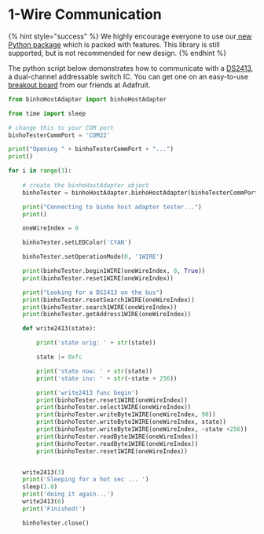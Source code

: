 # 1-Wire Communication

{% hint style="success" %}
We highly encourage everyone to use our[ new Python package](https://support.binho.io/python-libraries/binho-python-package) which is packed with features. This library is still supported, but is not recommended for new design.
{% endhint %}

The python script below demonstrates how to communicate with a [DS2413](https://www.maximintegrated.com/en/products/interface/controllers-expanders/DS2413.html), a dual-channel addressable switch IC. You can get one on an easy-to-use [breakout board](https://www.adafruit.com/product/1551) from our friends at Adafruit.

```python
from binhoHostAdapter import binhoHostAdapter

from time import sleep

# change this to your COM port
binhoTesterCommPort = 'COM22'

print("Opening " + binhoTesterCommPort + "...")
print()

for i in range(3):
	
	# create the binhoHostAdapter object
	binhoTester = binhoHostAdapter.binhoHostAdapter(binhoTesterCommPort)

	print("Connecting to binho host adapter tester...")
	print()

	oneWireIndex = 0

	binhoTester.setLEDColor('CYAN')

	binhoTester.setOperationMode(0, '1WIRE')

	print(binhoTester.begin1WIRE(oneWireIndex, 0, True))
	print(binhoTester.reset1WIRE(oneWireIndex))

	print("Looking for a DS2413 on the bus")
	print(binhoTester.resetSearch1WIRE(oneWireIndex))
	print(binhoTester.search1WIRE(oneWireIndex))
	print(binhoTester.getAddress1WIRE(oneWireIndex))

	def write2413(state):

		print('state orig: ' + str(state))

		state |= 0xfc

		print('state now: ' + str(state))
		print('state inv: ' + str(~state + 256))

		print('write2413 func begin')
		print(binhoTester.reset1WIRE(oneWireIndex))
		print(binhoTester.select1WIRE(oneWireIndex))
		print(binhoTester.writeByte1WIRE(oneWireIndex, 90))
		print(binhoTester.writeByte1WIRE(oneWireIndex, state))
		print(binhoTester.writeByte1WIRE(oneWireIndex, ~state +256))
		print(binhoTester.readByte1WIRE(oneWireIndex))
		print(binhoTester.readByte1WIRE(oneWireIndex))
		print(binhoTester.reset1WIRE(oneWireIndex))


	write2413(3)
	print('Sleeping for a hot sec ... ')
	sleep(1.0)
	print('doing it again...')
	write2413(0)
	print('Finished!')

	binhoTester.close()
```

